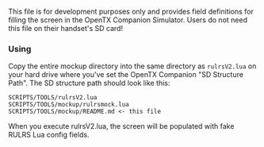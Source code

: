 This file is for development purposes only and provides field definitions for filling the screen in the OpenTX Companion Simulator. Users do not need this file on their handset's SD card!

### Using
Copy the entire mockup directory into the same directory as `rulrsV2.lua` on your hard drive where you've set the OpenTX Companion "SD Structure Path". The SD structure path should look like this:
```
SCRIPTS/TOOLS/rulrsV2.lua
SCRIPTS/TOOLS/mockup/rulrsmock.lua
SCRIPTS/TOOLS/mockup/README.md <- this file
```
When you execute rulrsV2.lua, the screen will be populated with fake RULRS Lua config fields.
